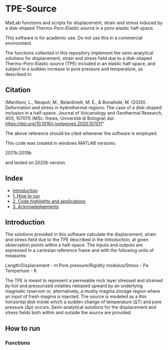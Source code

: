 # TPE-Source
MatLab functions and scripts for displacement, strain and stress induced by a disk-shaped Thermo-Poro-Elastic source in a poro-elastic half-space.

This software is for academic use. Do not use this in a commercial environment. 

The functions collected in this repository implement the semi-analytical solutions for displacement, strain and stress field due to a disk-shaped Thermo-Poro-Elastic source (TPE) included in an elastic half-space, and subject to a sudden increase in pore pressure and temperature, as described in:

## Citation

[Mantiloni, L., Nespoli, M., Belardinelli, M. E., & Bonafede, M. (2020). Deformation and stress in hydrothermal regions: The case of a disk-shaped inclusion in a half-space. Journal of Volcanology and Geothermal Research, 403, 107011] (MSc. thesis, Università di Bologna) doi: https://doi.org/10.1016/j.jvolgeores.2020.107011"

The above reference should be cited whenever the software is employed.

This code was created in windows MATLAB versions:

2017b:2019b

and tested on 2020b version.

## Index
- [Introduction](#introduction)
- [1. How to run](#1-how-to-run)
- [2. Code highlights and applications](#6-code-highlights-and-applications)  
- [3. Acknowledgements](#7-acknowledgements)  

## Introduction
The solutions provided in this software calculate the displacement, strain and stress field due to the TPE described in the Introduction, at given observation points within a half-space. The inputs and outputs are expressed in a cartesian reference frame and with the following units of measures: 

Length/Displacement - m
Pore pressure/Rigidity modulus/Stress - Pa
Temperture - K

The TPE is meant to represent a permeable rock layer stressed and strained by hot and pressurized volatiles released upward by an underlying magmatic
reservoir or, alternatively, a mushy magma storage region where an input of fresh magma is injected. The source is modeled as a thin horizontal disk inside which a sudden change of temperature (ΔT) and pore pressure (Δp) occurs. Semi-analytical solutions for the displacement and stress fields both within and outside
the source are provided. 

## How to run

### Functions





